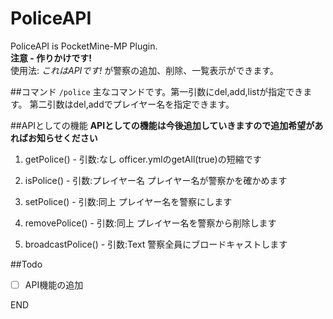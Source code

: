 # PoliceAPI  
PoliceAPI is PocketMine-MP Plugin.  
**注意 - 作りかけです!**  
使用法: *これはAPIです!* が警察の追加、削除、一覧表示ができます。

##コマンド
`/police`
主なコマンドです。第一引数にdel,add,listが指定できます。
第二引数はdel,addでプレイヤー名を指定できます。

##APIとしての機能
**APIとしての機能は今後追加していきますので追加希望があればお知らせください**

1. getPolice() - 引数:なし
officer.ymlのgetAll(true)の短縮です

2. isPolice() - 引数:プレイヤー名
プレイヤー名が警察かを確かめます

3. setPolice() - 引数:同上
プレイヤー名を警察にします

4. removePolice() - 引数:同上
プレイヤー名を警察から削除します

5. broadcastPolice() - 引数:Text
警察全員にブロードキャストします

##Todo
- [ ] API機能の追加

END
